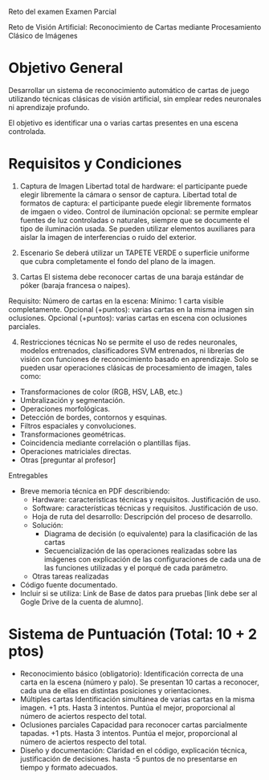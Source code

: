 Reto del examen Examen Parcial


Reto de Visión Artificial: Reconocimiento de Cartas mediante Procesamiento Clásico de Imágenes


# Objetivo General
Desarrollar un sistema de reconocimiento automático de cartas de juego utilizando técnicas clásicas de visión artificial, sin emplear redes neuronales ni aprendizaje profundo. 

El objetivo es identificar una o varias cartas presentes en una escena controlada.

# Requisitos y Condiciones
1. Captura de Imagen
Libertad total de hardware: el participante puede elegir libremente la cámara o sensor de captura.
Libertad total de formatos de captura: el participante puede elegir libremente formatos de imgaen o video.
Control de iluminación opcional: se permite emplear fuentes de luz controladas o naturales, siempre que se documente el tipo de iluminación usada.
Se pueden utilizar elementos auxiliares para aislar la imagen de interferencias o ruido del exterior.

3. Escenario
Se deberá utilizar un TAPETE VERDE o superficie uniforme que cubra completamente el fondo del plano de la imagen.

4. Cartas
El sistema debe reconocer cartas de una baraja estándar de póker (baraja francesa o naipes).

Requisito: Número de cartas en la escena:
Mínimo: 1 carta visible completamente.
Opcional (+puntos): varias cartas en la misma imagen sin oclusiones.
Opcional (+puntos): varias cartas en escena con oclusiones parciales.

4. Restricciones técnicas
No se permite el uso de redes neuronales, modelos entrenados, clasificadores SVM entrenados, ni librerías de visión con funciones de reconocimiento basado en aprendizaje.
Solo se pueden usar operaciones clásicas de procesamiento de imagen, tales como:
- Transformaciones de color (RGB, HSV, LAB, etc.)
- Umbralización y segmentación.
- Operaciones morfológicas.
- Detección de bordes, contornos y esquinas.
- Filtros espaciales y convoluciones.
- Transformaciones geométricas.
- Coincidencia mediante correlación o plantillas fijas.
- Operaciones matriciales directas.
- Otras [preguntar al profesor]

Entregables
- Breve memoria técnica en PDF describiendo:
    - Hardware: características técnicas y requisitos. Justificación de uso.
    - Software: características técnicas y requisitos. Justificación de uso.
    - Hoja de ruta del desarrollo: Descripción del proceso de desarrollo.
    - Solución:
      - Diagrama de decisión (o equivalente) para la clasificación de las cartas
      - Secuencialización de las operaciones realizadas sobre las imágenes con explicación de las configuraciones de cada una de las funciones utilizadas y el porqué de cada parámetro.
    - Otras tareas realizadas
- Código fuente documentado.
- Incluir si se utiliza: Link de Base de datos para pruebas [link debe ser al Gogle Drive de la cuenta de alumno].


# Sistema de Puntuación (Total: 10 + 2 ptos)
* Reconocimiento básico (obligatorio): Identificación correcta de una carta en la escena (número y palo).	Se presentan 10 cartas a reconocer, cada una de ellas en distintas posiciones y orientaciones. 
* Múltiples cartas	Identificación simultánea de varias cartas en la misma imagen.	+1 pts. Hasta 3 intentos. Puntúa el mejor, proporcional al número de aciertos respecto del total.
* Oclusiones parciales	Capacidad para reconocer cartas parcialmente tapadas.	+1 pts. Hasta 3 intentos. Puntúa el mejor, proporcional al número de aciertos respecto del total.
* Diseño y documentación: Claridad en el código, explicación técnica, justificación de decisiones. hasta -5 puntos de no presentarse en tiempo y formato adecuados.
